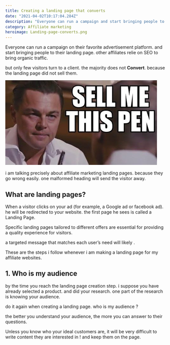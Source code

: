 ```yaml
---
title: Creating a landing page that converts
date: "2021-04-02T10:17:04.284Z"
description: "Everyone can run a campaign and start bringing people to their landing page. but only few visitors turn to a client. the majority does not Convert. because the landing page did not convince them"
category: Affiliate marketing
heroimage: Landing-page-converts.png
---
```


Everyone can run a campaign on their favorite advertisement platform. and start bringing people to their landing page. other affiliates relie on SEO to bring organic traffic.

but only few visitors turn to a client. the majority does not **Convert**. because the landing page did not sell them.

![Sell Me This Pen](./sell-me-this-pen.jpg)

i am talking precisely about affiliate marketing landing pages. because they go wrong easily. one malformed heading will send the visitor away.

## What are landing pages?

When a visitor clicks on your ad (for example, a Google ad or facebook ad). he will be redirected to your website. the first page he sees is called a Landing Page.

Specific landing pages tailored to different offers are essential for providing a quality experience for visitors.

a targeted message that matches each user’s need will likely .

These are the steps i follow whenever i am making a landing page for my affiliate websites.

## 1. Who is my audience

<!-- https://www.wordstream.com/blog/ws/2014/02/12/great-landing-pages -->

by the time you reach the landing page creation step. i suppose you have already selected a product. and did your research. one part of the research is knowing your audience.

do it again when creating a landing page. who is my audience ?

the better you understand your audience, the more you can answer to their questions.

Unless you know who your ideal customers are, it will be very difficult to write content they are interested in ! and keep them on the page.
